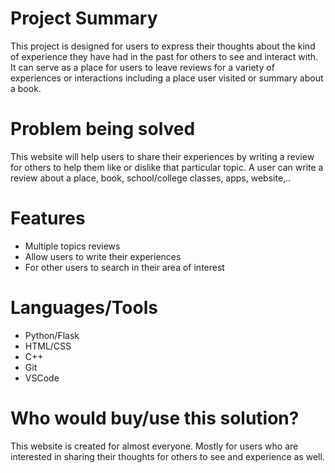 # Project Summary
This project is designed for users to express their thoughts about the kind of experience they have had in the past for others to see and interact with. It can serve as a place for users to leave reviews for a variety of experiences or interactions including a place user visited or summary about a book.

# Problem being solved
This website will help users to share their experiences by writing a review for others to help them like or dislike that particular topic. A user can write a review about a place, book, school/college classes, apps, website,..

# Features
- Multiple topics reviews 
- Allow users to write their experiences
- For other users to search in their area of interest

# Languages/Tools
- Python/Flask
- HTML/CSS
- C++
- Git
- VSCode

# Who would buy/use this solution?
This website is created for almost everyone. Mostly for users who are interested in sharing their thoughts for others to see and experience as well.



